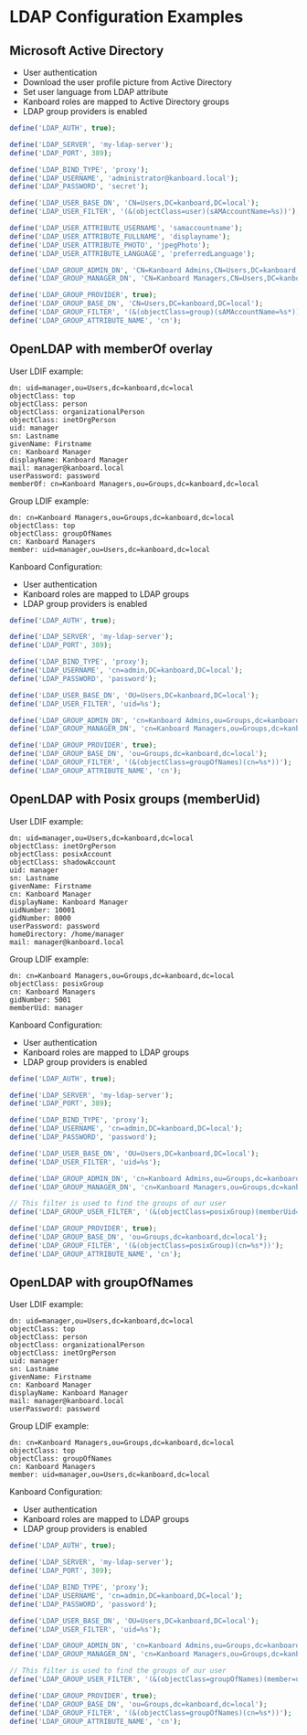LDAP Configuration Examples
===========================

Microsoft Active Directory
--------------------------

- User authentication
- Download the user profile picture from Active Directory
- Set user language from LDAP attribute
- Kanboard roles are mapped to Active Directory groups
- LDAP group providers is enabled

```php
define('LDAP_AUTH', true);

define('LDAP_SERVER', 'my-ldap-server');
define('LDAP_PORT', 389);

define('LDAP_BIND_TYPE', 'proxy');
define('LDAP_USERNAME', 'administrator@kanboard.local');
define('LDAP_PASSWORD', 'secret');

define('LDAP_USER_BASE_DN', 'CN=Users,DC=kanboard,DC=local');
define('LDAP_USER_FILTER', '(&(objectClass=user)(sAMAccountName=%s))');

define('LDAP_USER_ATTRIBUTE_USERNAME', 'samaccountname');
define('LDAP_USER_ATTRIBUTE_FULLNAME', 'displayname');
define('LDAP_USER_ATTRIBUTE_PHOTO', 'jpegPhoto');
define('LDAP_USER_ATTRIBUTE_LANGUAGE', 'preferredLanguage');

define('LDAP_GROUP_ADMIN_DN', 'CN=Kanboard Admins,CN=Users,DC=kanboard,DC=local');
define('LDAP_GROUP_MANAGER_DN', 'CN=Kanboard Managers,CN=Users,DC=kanboard,DC=local');

define('LDAP_GROUP_PROVIDER', true);
define('LDAP_GROUP_BASE_DN', 'CN=Users,DC=kanboard,DC=local');
define('LDAP_GROUP_FILTER', '(&(objectClass=group)(sAMAccountName=%s*))');
define('LDAP_GROUP_ATTRIBUTE_NAME', 'cn');
```

OpenLDAP with memberOf overlay
------------------------------

User LDIF example:

```
dn: uid=manager,ou=Users,dc=kanboard,dc=local
objectClass: top
objectClass: person
objectClass: organizationalPerson
objectClass: inetOrgPerson
uid: manager
sn: Lastname
givenName: Firstname
cn: Kanboard Manager
displayName: Kanboard Manager
mail: manager@kanboard.local
userPassword: password
memberOf: cn=Kanboard Managers,ou=Groups,dc=kanboard,dc=local
```

Group LDIF example:

```
dn: cn=Kanboard Managers,ou=Groups,dc=kanboard,dc=local
objectClass: top
objectClass: groupOfNames
cn: Kanboard Managers
member: uid=manager,ou=Users,dc=kanboard,dc=local
```

Kanboard Configuration:

- User authentication
- Kanboard roles are mapped to LDAP groups
- LDAP group providers is enabled

```php
define('LDAP_AUTH', true);

define('LDAP_SERVER', 'my-ldap-server');
define('LDAP_PORT', 389);

define('LDAP_BIND_TYPE', 'proxy');
define('LDAP_USERNAME', 'cn=admin,DC=kanboard,DC=local');
define('LDAP_PASSWORD', 'password');

define('LDAP_USER_BASE_DN', 'OU=Users,DC=kanboard,DC=local');
define('LDAP_USER_FILTER', 'uid=%s');

define('LDAP_GROUP_ADMIN_DN', 'cn=Kanboard Admins,ou=Groups,dc=kanboard,dc=local');
define('LDAP_GROUP_MANAGER_DN', 'cn=Kanboard Managers,ou=Groups,dc=kanboard,dc=local');

define('LDAP_GROUP_PROVIDER', true);
define('LDAP_GROUP_BASE_DN', 'ou=Groups,dc=kanboard,dc=local');
define('LDAP_GROUP_FILTER', '(&(objectClass=groupOfNames)(cn=%s*))');
define('LDAP_GROUP_ATTRIBUTE_NAME', 'cn');
```

OpenLDAP with Posix groups (memberUid)
--------------------------------------

User LDIF example:

```
dn: uid=manager,ou=Users,dc=kanboard,dc=local
objectClass: inetOrgPerson
objectClass: posixAccount
objectClass: shadowAccount
uid: manager
sn: Lastname
givenName: Firstname
cn: Kanboard Manager
displayName: Kanboard Manager
uidNumber: 10001
gidNumber: 8000
userPassword: password
homeDirectory: /home/manager
mail: manager@kanboard.local
```

Group LDIF example:

```
dn: cn=Kanboard Managers,ou=Groups,dc=kanboard,dc=local
objectClass: posixGroup
cn: Kanboard Managers
gidNumber: 5001
memberUid: manager
```

Kanboard Configuration:

- User authentication
- Kanboard roles are mapped to LDAP groups
- LDAP group providers is enabled

```php
define('LDAP_AUTH', true);

define('LDAP_SERVER', 'my-ldap-server');
define('LDAP_PORT', 389);

define('LDAP_BIND_TYPE', 'proxy');
define('LDAP_USERNAME', 'cn=admin,DC=kanboard,DC=local');
define('LDAP_PASSWORD', 'password');

define('LDAP_USER_BASE_DN', 'OU=Users,DC=kanboard,DC=local');
define('LDAP_USER_FILTER', 'uid=%s');

define('LDAP_GROUP_ADMIN_DN', 'cn=Kanboard Admins,ou=Groups,dc=kanboard,dc=local');
define('LDAP_GROUP_MANAGER_DN', 'cn=Kanboard Managers,ou=Groups,dc=kanboard,dc=local');

// This filter is used to find the groups of our user
define('LDAP_GROUP_USER_FILTER', '(&(objectClass=posixGroup)(memberUid=%s))');

define('LDAP_GROUP_PROVIDER', true);
define('LDAP_GROUP_BASE_DN', 'ou=Groups,dc=kanboard,dc=local');
define('LDAP_GROUP_FILTER', '(&(objectClass=posixGroup)(cn=%s*))');
define('LDAP_GROUP_ATTRIBUTE_NAME', 'cn');
```

OpenLDAP with groupOfNames
--------------------------

User LDIF example:

```
dn: uid=manager,ou=Users,dc=kanboard,dc=local
objectClass: top
objectClass: person
objectClass: organizationalPerson
objectClass: inetOrgPerson
uid: manager
sn: Lastname
givenName: Firstname
cn: Kanboard Manager
displayName: Kanboard Manager
mail: manager@kanboard.local
userPassword: password
```

Group LDIF example:

```
dn: cn=Kanboard Managers,ou=Groups,dc=kanboard,dc=local
objectClass: top
objectClass: groupOfNames
cn: Kanboard Managers
member: uid=manager,ou=Users,dc=kanboard,dc=local
```

Kanboard Configuration:

- User authentication
- Kanboard roles are mapped to LDAP groups
- LDAP group providers is enabled

```php
define('LDAP_AUTH', true);

define('LDAP_SERVER', 'my-ldap-server');
define('LDAP_PORT', 389);

define('LDAP_BIND_TYPE', 'proxy');
define('LDAP_USERNAME', 'cn=admin,DC=kanboard,DC=local');
define('LDAP_PASSWORD', 'password');

define('LDAP_USER_BASE_DN', 'OU=Users,DC=kanboard,DC=local');
define('LDAP_USER_FILTER', 'uid=%s');

define('LDAP_GROUP_ADMIN_DN', 'cn=Kanboard Admins,ou=Groups,dc=kanboard,dc=local');
define('LDAP_GROUP_MANAGER_DN', 'cn=Kanboard Managers,ou=Groups,dc=kanboard,dc=local');

// This filter is used to find the groups of our user
define('LDAP_GROUP_USER_FILTER', '(&(objectClass=groupOfNames)(member=uid=%s,ou=Users,dc=kanboard,dc=local))');

define('LDAP_GROUP_PROVIDER', true);
define('LDAP_GROUP_BASE_DN', 'ou=Groups,dc=kanboard,dc=local');
define('LDAP_GROUP_FILTER', '(&(objectClass=groupOfNames)(cn=%s*))');
define('LDAP_GROUP_ATTRIBUTE_NAME', 'cn');
```
